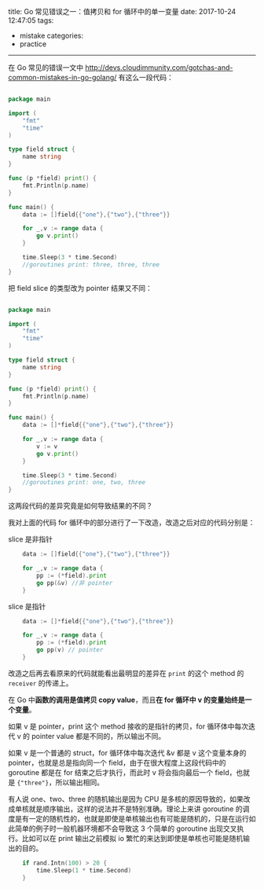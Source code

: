 title: Go 常见错误之一：值拷贝和 for 循环中的单一变量
date: 2017-10-24 12:47:05
tags:
- mistake
categories:
- practice
---

在 Go 常见的错误一文中 http://devs.cloudimmunity.com/gotchas-and-common-mistakes-in-go-golang/ 有这么一段代码：

```Go

package main

import (  
    "fmt"
    "time"
)

type field struct {  
    name string
}

func (p *field) print() {  
    fmt.Println(p.name)
}

func main() {  
    data := []field{{"one"},{"two"},{"three"}}

    for _,v := range data {
        go v.print()
    }

    time.Sleep(3 * time.Second)
    //goroutines print: three, three, three
}

```

把 field slice 的类型改为 pointer 结果又不同：

```Go

package main

import (  
    "fmt"
    "time"
)

type field struct {  
    name string
}

func (p *field) print() {  
    fmt.Println(p.name)
}

func main() {  
    data := []*field{{"one"},{"two"},{"three"}}

    for _,v := range data {
        v := v
        go v.print()
    }

    time.Sleep(3 * time.Second)
    //goroutines print: one, two, three
}
```

这两段代码的差异究竟是如何导致结果的不同？

我对上面的代码 for 循环中的部分进行了一下改造，改造之后对应的代码分别是：

slice 是非指针
```Go
    data := []field{{"one"},{"two"},{"three"}}

    for _,v := range data {
        pp := (*field).print
        go pp(&v) //非 pointer
    }
```

 slice 是指针
```Go
    data := []*field{{"one"},{"two"},{"three"}}

    for _,v := range data {
        pp := (*field).print
        go pp(v) // pointer
    }
```

改造之后再去看原来的代码就能看出最明显的差异在 `print` 的这个 method 的 `receiver` 的传递上。

在 Go 中**函数的调用是值拷贝 copy value**，而且**在 for 循环中 v 的变量始终是一个变量**。

如果 v 是 pointer，print 这个 method 接收的是指针的拷贝，for 循环体中每次迭代 v 的 pointer value 都是不同的，所以输出不同。

如果 v 是一个普通的 struct，for 循环体中每次迭代 &v 都是 v 这个变量本身的 pointer，也就是总是指向同一个 field，由于在很大程度上这段代码中的 goroutine 都是在 for 结束之后才执行，而此时 v 将会指向最后一个 field，也就是 `{"three"}`，所以输出相同。


有人说 one、two、three 的随机输出是因为 CPU 是多核的原因导致的，如果改成单核就是顺序输出，这样的说法并不是特别准确。理论上来讲 goroutine 的调度是有一定的随机性的，也就是即使是单核输出也有可能是随机的，只是在运行如此简单的例子时一般机器环境都不会导致这 3 个简单的 goroutine 出现交叉执行。比如可以在 print 输出之前模拟 io 繁忙的来达到即使是单核也可能是随机输出的目的。

```Go
    if rand.Intn(100) > 20 {
        time.Sleep(1 * time.Second)
    }
```

